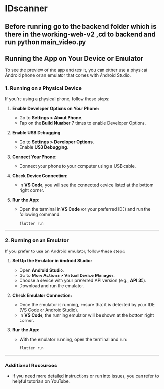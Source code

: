 # IDscanner
## Before running go to the backend folder which is there in the working-web-v2 ,cd to backend and run python main_video.py
## Running the App on Your Device or Emulator

To see the preview of the app and test it, you can either use a physical Android phone or an emulator that comes with Android Studio.

### **1. Running on a Physical Device**

If you're using a physical phone, follow these steps:

1. **Enable Developer Options on Your Phone:**
   - Go to **Settings > About Phone**.
   - Tap on the **Build Number** 7 times to enable Developer Options.

2. **Enable USB Debugging:**
   - Go to **Settings > Developer Options**.
   - Enable **USB Debugging**.

3. **Connect Your Phone:**
   - Connect your phone to your computer using a USB cable.

4. **Check Device Connection:**
   - In **VS Code**, you will see the connected device listed at the bottom right corner.

5. **Run the App:**
   - Open the terminal in **VS Code** (or your preferred IDE) and run the following command:
     ```bash
     flutter run
     ```

---

### **2. Running on an Emulator**

If you prefer to use an Android emulator, follow these steps:

1. **Set Up the Emulator in Android Studio:**
   - Open **Android Studio**.
   - Go to **More Actions > Virtual Device Manager**.
   - Choose a device with your preferred API version (e.g., **API 35**).
   - Download and run the emulator.

2. **Check Emulator Connection:**
   - Once the emulator is running, ensure that it is detected by your IDE (VS Code or Android Studio).
   - In **VS Code**, the running emulator will be shown at the bottom right corner.

3. **Run the App:**
   - With the emulator running, open the terminal and run:
     ```bash
     flutter run
     ```

---

### **Additional Resources**

- If you need more detailed instructions or run into issues, you can refer to helpful tutorials on YouTube.
